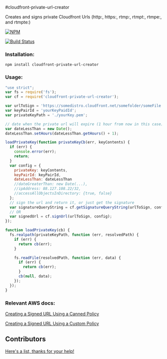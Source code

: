 #cloudfront-private-url-creator

Creates and signs private Cloudfront Urls (http:, https:, rtmp:, rtmpt:, rtmpe:, and rtmpte:)

[![NPM](https://nodei.co/npm/cloudfront-private-url-creator.png)](https://nodei.co/npm/cloudfront-private-url-creator/)

[![Build Status](https://travis-ci.org/maxnachlinger/cloudfront-private-url-creator.svg?branch=master)](https://travis-ci.org/maxnachlinger/cloudfront-private-url-creator)

### Installation:
```
npm install cloudfront-private-url-creator
```
### Usage:
```javascript
"use strict";
var fs = require('fs');
var cf = require('cloudfront-private-url-creator');

var urlToSign = 'https://somedistro.cloudfront.net/somefolder/someFile';
var keyPairId = 'yourKeyPaidId';
var privateKeyPath = './yourKey.pem';

// date when the private url will expire (1 hour from now in this case)
var dateLessThan = new Date();
dateLessThan.setHours(dateLessThan.getHours() + 1);

loadPrivateKey(function privateKeyCb(err, keyContents) {
  if (err) {
    console.error(err);
    return;
  }
  var config = {
    privateKey: keyContents,
    keyPairId: keyPairId,
    dateLessThan: dateLessThan
    //dateGreaterThan: new Date(...),
    //ipAddress: 88.127.108.22/32,
    //accessAllObjectsInDirectory: {true, false}
  };
  // sign the url and return it, or just get the signature
  var signatureQueryString = cf.getSignatureQueryString(urlToSign, config);
  // OR
  var signedUrl = cf.signUrl(urlToSign, config);
});

function loadPrivateKey(cb) {
  fs.realpath(privateKeyPath, function (err, resolvedPath) {
    if (err) {
      return cb(err);
    }

    fs.readFile(resolvedPath, function (err, data) {
      if (err) {
        return cb(err);
      }
      cb(null, data);
    });
  });
}
```
### Relevant AWS docs:
[Creating a Signed URL Using a Canned Policy](http://docs.aws.amazon.com/AmazonCloudFront/latest/DeveloperGuide/private-content-creating-signed-url-canned-policy.html)

[Creating a Signed URL Using a Custom Policy](http://docs.aws.amazon.com/AmazonCloudFront/latest/DeveloperGuide/private-content-creating-signed-url-custom-policy.html)

## Contributors
[Here's a list, thanks for your help!](https://github.com/maxnachlinger/cloudfront-private-url-creator/graphs/contributors)
